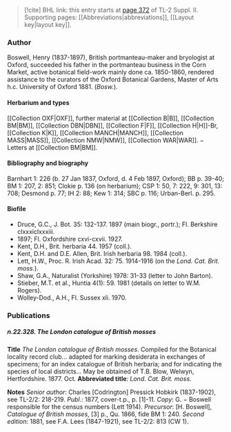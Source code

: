 > [!cite] BHL link: this entry starts at [page 372](https://www.biodiversitylibrary.org/item/103859#page/382/mode/1up) of TL-2 Suppl. II.
> Supporting pages: [[Abbreviations|abbreviations]], [[Layout key|layout key]].

### Author

Boswell, Henry (1837-1897), British portmanteau-maker and bryologist at Oxford, succeeded his father in the portmanteau business in the Corn Market, active botanical field-work mainly done ca. 1850-1860, rendered assistance to the curators of the Oxford Botanical Gardens, Master of Arts h.c. University of Oxford 1881. (*Bosw.*).

#### Herbarium and types

[[Collection OXF|OXF]], further material at [[Collection B|B]], [[Collection BM|BM]], [[Collection DBN|DBN]], [[Collection F|F]], [[Collection H|H]]-Br, [[Collection K|K]], [[Collection MANCH|MANCH]], [[Collection MASS|MASS]], [[Collection NMW|NMW]], [[Collection WAR|WAR]]. − Letters at [[Collection BM|BM]].

#### Bibliography and biography

Barnhart 1: 226 (b. 27 Jan 1837, Oxford, d. 4 Feb 1897, Oxford); BB p. 39-40; BM 1: 207, 2: 851; Clokie p. 136 (on herbarium); CSP 1: 50, 7: 222, 9: 301, 13: 708; Desmond p. 77; IH 2: 88; Kew 1: 314; SBC p. 116; Urban-Berl. p. 295.

#### Biofile

- Druce, G.C., J. Bot. 35: 132-137. 1897 (main biogr., portr.); Fl. Berkshire clxxxiclxxxiii.
- 1897; Fl. Oxfordshire cxvi-cxvii. 1927.
- Kent, D.H., Brit. herbaria 44. 1957 (coll.).
- Kent, D.H. and D.E. Allen, Brit. Irish herbaria 98. 1984 (coll.).
- Lett, H.W., Proc. R. Irish Acad. 32: 75. 1914-1916 (on the *Lond. Cat. Brit. moss.*).
- Shaw, G.A., Naturalist (Yorkshire) 1978: 31-33 (letter to John Barton).
- Stieber, M.T. et al., Huntia 4(1): 59. 1981 (details on letter to W.M. Rogers).
- Wolley-Dod., A.H., Fl. Sussex xli. 1970.

### Publications

##### n.22.328. The London catalogue of British mosses

**Title**
*The London catalogue of British mosses*. Compiled for the Botanical locality record club... adapted for marking desiderata in exchanges of specimens; for an index catalogue of British herbaria; and for indicating the species of local districts... May be obtained of T.B. Blow, Welwyn, Hertfordshire. 1877. Oct.
**Abbreviated title**: *Lond. Cat. Brit. moss.*

**Notes**
*Senior author*: Charles \[Codrington\] Pressick Hobkirk (1837-1902), see TL-2/2: 218-219.
*Publ*.: 1877, cover-t.p., p. \[1\]-11. *Copy*: G. − Boswell responsible for the census numbers (Lett 1914).
*Precursor*: \[H. Boswell\], *Catalogue of British mosses*, \[3\] p., Qu. 1866, fide BM 1: 240.
*Second edition*: 1881, see F.A. Lees (1847-1921), see TL-2/2: 813 (CW 1).

